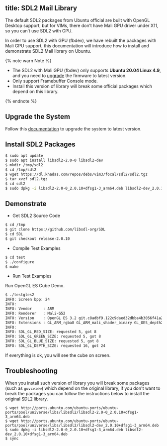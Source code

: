 title: SDL2 Mail Library
---

The default SDL2 packages from Ubuntu official are built with OpenGL Desktop support, but for VIMs, there don’t have Mali GPU driver under X11, so you can’t use SDL2 with GPU.

In order to use SDL2 with GPU (fbdev), we have rebuilt the packages with Mali GPU support, this documentation will introduce how to install and demonstrate SDL2 Mail library on Ubuntu.

{% note warn Note %}

* The SDL2 with Mali GPU (fbdev) only supports **Ubuntu 20.04 Linux 4.9**, and you need to [upgrade](/linux/vim1/UpgradeSystem.html) the firmware to latest version.
* Only support Framebuffer Console mode.
* Install this version of library will break some official packages which depend on this library.

{% endnote %}

## Upgrade the System

Follow this [documentation](/linux/vim1/UpgradeSystem.html) to upgrade the system to latest version.

## Install SDL2 Packages

```sh
$ sudo apt update
$ sudo apt install libsdl2-2.0-0 libsdl2-dev
$ mkdir /tmp/sdl2
$ cd /tmp/sdl2
$ wget https://dl.khadas.com/repos/debs/vim3/focal/sdl2/sdl2.tgz
$ tar xvzf sdl2.tgz
$ cd sdl2
$ sudo dpkg -i libsdl2-2.0-0_2.0.10+dfsg1-3_arm64.deb libsdl2-dev_2.0.10+dfsg1-3_arm64.deb
```

## Demonstrate

* Get SDL2 Source Code

```sh
$ cd /tmp
$ git clone https://github.com/libsdl-org/SDL
$ cd SDL
$ git checkout release-2.0.10
```

* Compile Test Examples

```sh
$ cd test
$ ./configure
$ make
```

* Run Test Examples

Run OpenGL ES Cube Demo.

```sh
$ ./testgles2 
INFO: Screen bpp: 24
INFO: 
INFO: Vendor     : ARM
INFO: Renderer   : Mali-G52
INFO: Version    : OpenGL ES 3.2 git.c8adbf9.122c9daed32dbba4b3056f41a2f23c58
INFO: Extensions : GL_ARM_rgba8 GL_ARM_mali_shader_binary GL_OES_depth24 GL_OES_depth_texture GL_OES_depth_texture_cube_map GL_OES_packed_depth_stencil GL_OES_rgb8_rgba8 GL_EXT_read_format_bgra GL_OES_compressed_paletted_texture GL_OES_compressed_ETC1_RGB8_texture GL_OES_standard_derivatives GL_OES_EGL_image GL_OES_EGL_image_external GL_OES_EGL_image_external_essl3 GL_OES_EGL_sync GL_OES_texture_npot GL_OES_vertex_half_float GL_OES_required_internalformat GL_OES_vertex_array_object GL_OES_mapbuffer GL_EXT_texture_format_BGRA8888 GL_EXT_texture_rg GL_EXT_texture_type_2_10_10_10_REV GL_OES_fbo_render_mipmap GL_OES_element_index_uint GL_EXT_shadow_samplers GL_OES_texture_compression_astc GL_KHR_texture_compression_astc_ldr GL_KHR_texture_compression_astc_hdr GL_KHR_texture_compression_astc_sliced_3d GL_EXT_texture_compression_astc_decode_mode GL_EXT_texture_compression_astc_decode_mode_rgb9e5 GL_KHR_debug GL_EXT_occlusion_query_boolean GL_EXT_disjoint_timer_query GL_EXT_blend_minmax GL_EXT_discard_framebuffer GL_OES_get_program_binary GL_OES_texture_3D GL_EXT_texture_storage GL_EXT_multisampled_render_to_texture GL_OES_surfaceless_context GL_OES_texture_stencil8 GL_EXT_shader_pixel_local_storage GL_ARM_shader_framebuffer_fetch GL_ARM_shader_framebuffer_fetch_depth_stencil GL_ARM_mali_program_binary GL_EXT_sRGB GL_EXT_sRGB_write_control GL_EXT_texture_sRGB_decode GL_EXT_texture_sRGB_R8 GL_EXT_texture_sRGB_RG8 GL_KHR_blend_equation_advanced GL_KHR_blend_equation_advanced_coherent GL_OES_texture_storage_multisample_2d_array GL_OES_shader_image_atomic GL_EXT_robustness GL_EXT_draw_buffers_indexed GL_OES_draw_buffers_indexed GL_EXT_texture_border_clamp GL_OES_texture_border_clamp GL_EXT_texture_cube_map_array GL_OES_texture_cube_map_array GL_OES_sample_variables GL_OES_sample_shading GL_OES_shader_multisample_interpolation GL_EXT_shader_io_blocks GL_OES_shader_io_blocks GL_EXT_tessellation_shader GL_OES_tessellation_shader GL_EXT_primitive_bounding_box GL_OES_primitive_bounding_box GL_EXT_geometry_shader GL_OES_geometry_shader GL_ANDROID_extension_pack_es31a GL_EXT_gpu_shader5 GL_OES_gpu_shader5 GL_EXT_texture_buffer GL_OES_texture_buffer GL_EXT_copy_image GL_OES_copy_image GL_EXT_shader_non_constant_global_initializers GL_EXT_color_buffer_half_float GL_EXT_color_buffer_float GL_EXT_YUV_target GL_OVR_multiview GL_OVR_multiview2 GL_OVR_multiview_multisampled_render_to_texture GL_KHR_robustness GL_KHR_robust_buffer_access_behavior GL_EXT_draw_elements_base_vertex GL_OES_draw_elements_base_vertex GL_EXT_buffer_storage GL_EXT_texture_filter_anisotropic 
INFO: 
INFO: SDL_GL_RED_SIZE: requested 5, got 8
INFO: SDL_GL_GREEN_SIZE: requested 5, got 8
INFO: SDL_GL_BLUE_SIZE: requested 5, got 8
INFO: SDL_GL_DEPTH_SIZE: requested 16, got 24
```

If everything is ok, you will see the cube on screen.

## Troubleshooting

When you install such version of library you will break some packages (such as `guvcview`) which depend on the original library, if you don't want to break the packages you can follow the instructions below to install the original SDL2 library.

```
$ wget http://ports.ubuntu.com/ubuntu-ports/ubuntu-ports/pool/universe/libs/libsdl2/libsdl2-2.0-0_2.0.10+dfsg1-3_arm64.deb
$ wget http://ports.ubuntu.com/ubuntu-ports/ubuntu-ports/pool/universe/libs/libsdl2/libsdl2-dev_2.0.10+dfsg1-3_arm64.deb
$ sudo dpkg -i libsdl2-2.0-0_2.0.10+dfsg1-3_arm64.deb libsdl2-dev_2.0.10+dfsg1-3_arm64.deb
$ sync
```




